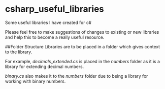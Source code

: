 # csharp_useful_libraries
 Some useful libraries I have created for c#

 Please feel free to make suggestions of changes to existing or new libraries and help this to become a really useful resource.

 ##Folder Structure
 Libraries are to be placed in a folder which gives context to the library.

 For example, *decimals_extended.cs* is placed in the *numbers* folder as it is a library for extending decimal numbers.

 *binary.cs* also makes it to the *numbers* folder due to being a library for working with binary numbers.